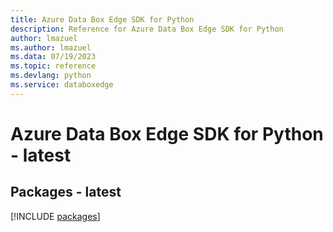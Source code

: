 ```yaml
---
title: Azure Data Box Edge SDK for Python
description: Reference for Azure Data Box Edge SDK for Python
author: lmazuel
ms.author: lmazuel
ms.data: 07/19/2023
ms.topic: reference
ms.devlang: python
ms.service: databoxedge
---
```

# Azure Data Box Edge SDK for Python - latest
## Packages - latest
[!INCLUDE [packages](data-box-edge-index.md)]